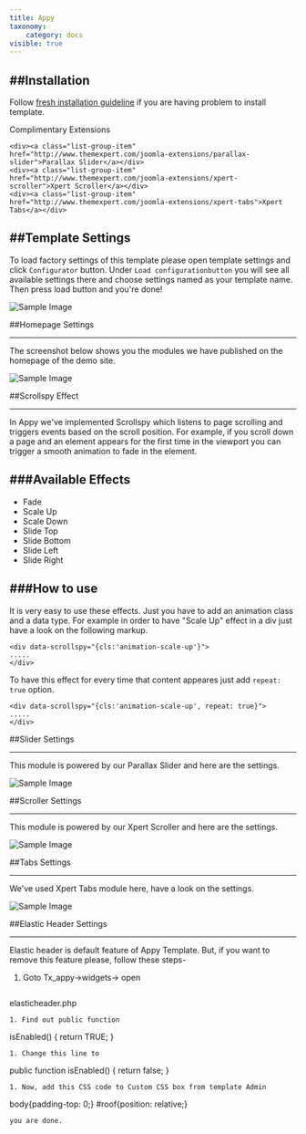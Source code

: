 ```yaml
---
title: Appy
taxonomy:
    category: docs
visible: true
---
```


##Installation
----------
Follow [fresh installation guideline](http://www.themexpert.com/documentation/expose-framework/getting-started) if you are having problem to install template.


<div class="row">
	<div class="col-md-12">
		<div class="panel panel-primary">
  <!-- Default panel contents -->
  <div class="panel-heading">Complimentary Extensions</div>

  <!-- List group -->
  <div class="list-group">
    
    <div><a class="list-group-item" href="http://www.themexpert.com/joomla-extensions/parallax-slider">Parallax Slider</a></div>
    <div><a class="list-group-item" href="http://www.themexpert.com/joomla-extensions/xpert-scroller">Xpert Scroller</a></div>
    <div><a class="list-group-item" href="http://www.themexpert.com/joomla-extensions/xpert-tabs">Xpert Tabs</a></div>

  </div>
</div>
	</div>
</div>

##Template Settings
----------
To load factory settings of this template please open template settings and click `Configurator` button. Under `Load configurationbutton` you will see all available settings there and choose settings named as your template name. Then press load button and you're done!

![Sample Image](load-configuration.png)

##Homepage Settings

----------
The screenshot below shows you the modules we have published on the homepage of the demo site.

![Sample Image](home.jpg)

##Scrollspy Effect

----------
In Appy we've implemented Scrollspy which listens to page scrolling and triggers events based on the scroll position. For example, if you scroll down a page and an element appears for the first time in the viewport you can trigger a smooth animation to fade in the element.

###Available Effects
----------
- Fade
- Scale Up
- Scale Down
- Slide Top
- Slide Bottom
- Slide Left
- Slide Right

###How to use
----------
It is very easy to use these effects. Just you have to add an animation class and a data type. For example in order to have "Scale Up" effect in a div just have a look on the following markup.

```
<div data-scrollspy="{cls:'animation-scale-up'}">
.....
</div>
```

To have this effect for every time that content appeares just add `repeat: true` option.

```
<div data-scrollspy="{cls:'animation-scale-up', repeat: true}">
.....
</div>
```

##Slider Settings

----------
This module is powered by our Parallax Slider and here are the settings.

![Sample Image](parallax-slider.png)

##Scroller Settings

----------
This module is powered by our Xpert Scroller and here are the settings.

![Sample Image](xpert-scroller.png)

##Tabs Settings

----------
We've used Xpert Tabs module here, have a look on the settings.

![Sample Image](xpert-tabs.png)

##Elastic Header Settings

----------
Elastic header is default feature of Appy Template. But, if you want to remove this feature please, follow these steps-

1. Goto Tx_appy->widgets-> open
   ```
elasticheader.php
```
1. Find out public function
  ```
isEnabled() { return TRUE; }
```
1. Change this line to
  ```
public function isEnabled() { return false; }
```
1. Now, add this CSS code to Custom CSS box from template Admin
  ```
body{padding-top: 0;} #roof{position: relative;}
```
you are done.




